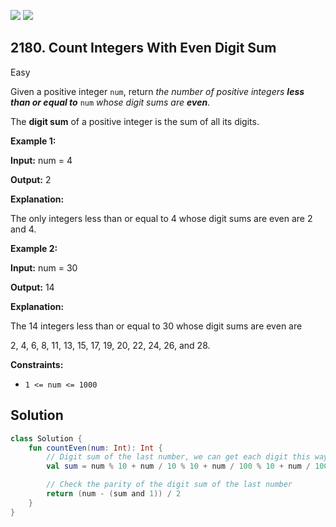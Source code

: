 [![](https://img.shields.io/github/stars/javadev/LeetCode-in-Kotlin?label=Stars&style=flat-square)](https://github.com/javadev/LeetCode-in-Kotlin)
[![](https://img.shields.io/github/forks/javadev/LeetCode-in-Kotlin?label=Fork%20me%20on%20GitHub%20&style=flat-square)](https://github.com/javadev/LeetCode-in-Kotlin/fork)

## 2180\. Count Integers With Even Digit Sum

Easy

Given a positive integer `num`, return _the number of positive integers **less than or equal to**_ `num` _whose digit sums are **even**_.

The **digit sum** of a positive integer is the sum of all its digits.

**Example 1:**

**Input:** num = 4

**Output:** 2

**Explanation:** 

The only integers less than or equal to 4 whose digit sums are even are 2 and 4.

**Example 2:**

**Input:** num = 30

**Output:** 14

**Explanation:** 

The 14 integers less than or equal to 30 whose digit sums are even are 

2, 4, 6, 8, 11, 13, 15, 17, 19, 20, 22, 24, 26, and 28.

**Constraints:**

* `1 <= num <= 1000`

## Solution

```kotlin
class Solution {
    fun countEven(num: Int): Int {
        // Digit sum of the last number, we can get each digit this way sicne the range is [1, 1000]
        val sum = num % 10 + num / 10 % 10 + num / 100 % 10 + num / 1000 % 10

        // Check the parity of the digit sum of the last number
        return (num - (sum and 1)) / 2
    }
}
```